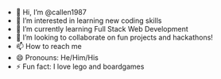 - 👋 Hi, I’m @callen1987
- 👀 I’m interested in learning new coding skills
- 🌱 I’m currently learning Full Stack Web Development
- 💞️ I’m looking to collaborate on fun projects and hackathons!
- 📫 How to reach me 
- 😄 Pronouns: He/Him/His
- ⚡ Fun fact: I love lego and boardgames

<!---
callen1987/callen1987 is a ✨ special ✨ repository because its `README.md` (this file) appears on your GitHub profile.
You can click the Preview link to take a look at your changes.
--->
